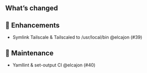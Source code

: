 ## What’s changed
## 🚀 Enhancements

- Symlink Tailscale & Tailscaled to /usr/local/bin @elcajon (#39)

## 🧰 Maintenance

- Yamllint & set-output CI @elcajon (#40)
